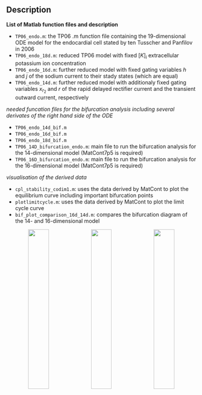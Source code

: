 ## Description

**List of Matlab function files and description**
- `TP06_endo.m`: the TP06 .m function file containing the 19-dimensional ODE model for the endocardial cell stated by ten Tusscher and Panfilov in 2006
- `TP06_endo_18d.m`: reduced TP06 model with fixed $[K]_i$ extracellular potassium ion concentration
- `TP06_endo_16d.m`: further reduced model with fixed gating variables $h$ and $j$ of the sodium current to their stady states (which are equal)
- `TP06_endo_14d.m`: further reduced model with additionaly fixed gating variables $x_{r_2}$ and $r$ of the rapid delayed rectifier current and the transient outward current, respectively
  
*needed funcation files for the bifurcation analysis including several derivates of the right hand side of the ODE*
- `TP06_endo_14d_bif.m` 
- `TP06_endo_16d_bif.m`
- `TP06_endo_18d_bif.m`
- `TP06_14D_bifurcation_endo.m`: main file to run the bifurcation analysis for the 14-dimensional model (MatCont7p5 is required)
- `TP06_16D_bifurcation_endo.m`: main file to run the bifurcation analysis for the 16-dimensional model (MatCont7p5 is required)

*visualisation of the derived data*
- `cpl_stability_codim1.m`: uses the data derived by MatCont to plot the equilibrium curve including important bifurcation points
- `plotlimitcycle.m`: uses the data derived by MatCont to plot the limit cycle curve
- `bif_plot_comparison_16d_14d.m`: compares the bifurcation diagram of the 14- and 16-dimensional model

<p align="center">
<img src="https://github.com/andreerhardt/cardiac-dynamics-of-the-TP06-model-with-focus-on-EADs/blob/main/media/bif_plot_14d.png" width="33%"/><img src="https://github.com/andreerhardt/cardiac-dynamics-of-the-TP06-model-with-focus-on-EADs/blob/main/media/bif_plot_16d.png" width="33%"/><img src="https://github.com/andreerhardt/cardiac-dynamics-of-the-TP06-model-with-focus-on-EADs/blob/main/media/bif_plot_18d.png" width="33%"/>
</p>
